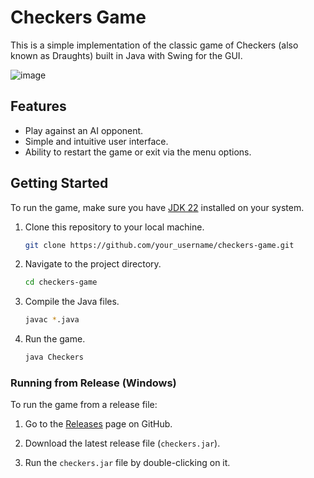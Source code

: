 # Checkers Game

This is a simple implementation of the classic game of Checkers (also known as Draughts) built in Java with Swing for the GUI.

![image](https://github.com/JackReaperCZ/Checkers/assets/68709434/26903d49-7679-43a3-ad14-42ff99456638)

## Features

- Play against an AI opponent.
- Simple and intuitive user interface.
- Ability to restart the game or exit via the menu options.

## Getting Started

To run the game, make sure you have [JDK 22](https://www.oracle.com/cz/java/technologies/downloads/#jdk22-windows) installed on your system.

1. Clone this repository to your local machine.

   ```bash
   git clone https://github.com/your_username/checkers-game.git
   
2. Navigate to the project directory.

   ```bash
   cd checkers-game
   
3. Compile the Java files.

   ```bash
   javac *.java
   
4. Run the game.
   
   ```bash
   java Checkers

### Running from Release (Windows)

To run the game from a release file:

1. Go to the [Releases](https://github.com/JackReaperCZ/Checkers/releases) page on GitHub.

2. Download the latest release file (`checkers.jar`).

3. Run the `checkers.jar` file by double-clicking on it.
